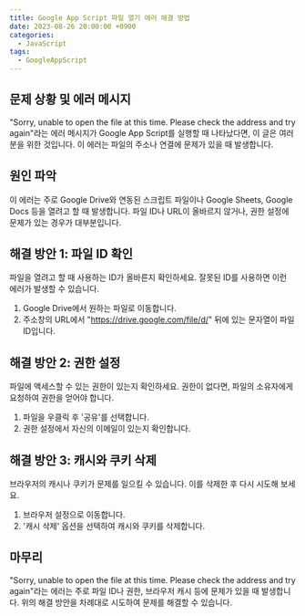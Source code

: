 ```yaml
---
title: Google App Script 파일 열기 에러 해결 방법
date: 2023-08-26 20:00:00 +0900
categories:
  - JavaScript
tags:
  - GoogleAppScript
---
```


## 문제 상황 및 에러 메시지
"Sorry, unable to open the file at this time. Please check the address and try again"라는 에러 메시지가 Google App Script를 실행할 때 나타났다면, 이 글은 여러분을 위한 것입니다. 이 에러는 파일의 주소나 연결에 문제가 있을 때 발생합니다.

## 원인 파악
이 에러는 주로 Google Drive와 연동된 스크립트 파일이나 Google Sheets, Google Docs 등을 열려고 할 때 발생합니다. 파일 ID나 URL이 올바르지 않거나, 권한 설정에 문제가 있는 경우가 대부분입니다.

## 해결 방안 1: 파일 ID 확인
파일을 열려고 할 때 사용하는 ID가 올바른지 확인하세요. 잘못된 ID를 사용하면 이런 에러가 발생할 수 있습니다.

1. Google Drive에서 원하는 파일로 이동합니다.
2. 주소창의 URL에서 "https://drive.google.com/file/d/" 뒤에 있는 문자열이 파일 ID입니다.

## 해결 방안 2: 권한 설정
파일에 액세스할 수 있는 권한이 있는지 확인하세요. 권한이 없다면, 파일의 소유자에게 요청하여 권한을 얻어야 합니다.

1. 파일을 우클릭 후 '공유'를 선택합니다.
2. 권한 설정에서 자신의 이메일이 있는지 확인합니다.

## 해결 방안 3: 캐시와 쿠키 삭제
브라우저의 캐시나 쿠키가 문제를 일으킬 수 있습니다. 이를 삭제한 후 다시 시도해 보세요.

1. 브라우저 설정으로 이동합니다.
2. '캐시 삭제' 옵션을 선택하여 캐시와 쿠키를 삭제합니다.

## 마무리
"Sorry, unable to open the file at this time. Please check the address and try again"라는 에러는 주로 파일 ID나 권한, 브라우저 캐시 등에 문제가 있을 때 발생합니다. 위의 해결 방안을 차례대로 시도하여 문제를 해결할 수 있습니다.